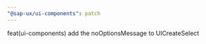 ```yaml
---
"@sap-ux/ui-components": patch
---
```


feat(ui-components) add the noOptionsMessage to UICreateSelect
